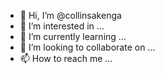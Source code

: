 - 👋 Hi, I’m @collinsakenga
- 👀 I’m interested in ...
- 🌱 I’m currently learning ...
- 💞️ I’m looking to collaborate on ...
- 📫 How to reach me ...

<!---
collinsakenga/collinsakenga is a ✨ special ✨ repository because its `README.md` (this file) appears on your GitHub profile.
You can click the Preview link to take a look at your changes.
--->
